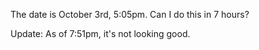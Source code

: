 The date is October 3rd, 5:05pm. Can I do this in 7 hours?

Update: As of 7:51pm, it's not looking good.
